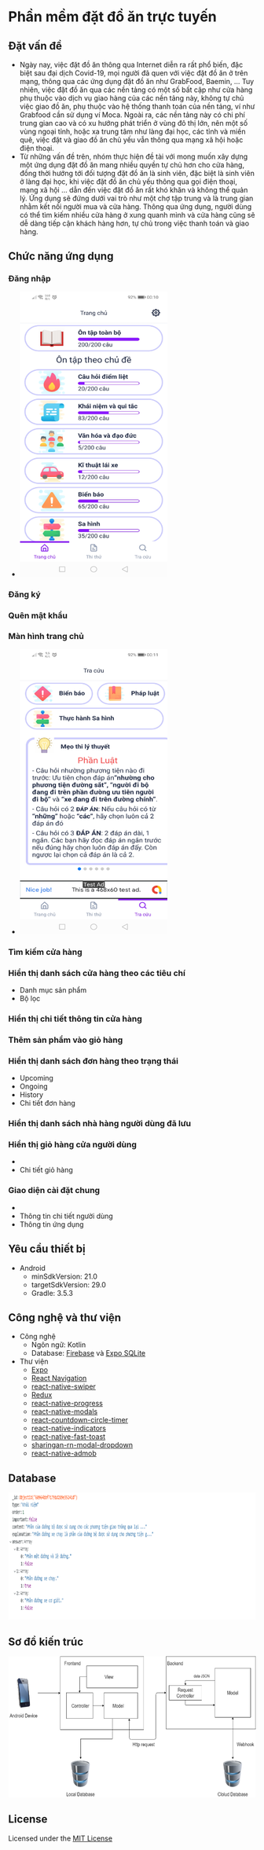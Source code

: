 # Phần mềm đặt đồ ăn trực tuyến
## Đặt vấn đề
 - Ngày nay, việc đặt đồ ăn thông qua Internet diễn ra rất phổ biến, đặc biệt sau đại dịch Covid-19, mọi người đã quen với việc đặt đồ ăn ở trên mạng, thông qua các ứng dụng đặt đồ ăn như GrabFood, Baemin, … Tuy nhiên, việc đặt đồ ăn qua các nền tảng có một số bất cập như cửa hàng phụ thuộc vào dịch vụ giao hàng của các nền tảng này, không tự chủ việc giao đồ ăn, phụ thuộc vào hệ thống thanh toán của nền tảng, ví như Grabfood cần sử dụng ví Moca. Ngoài ra, các nền tảng này có chi phí trung gian cao và có xu hướng phát triển ở vùng đô thị lớn, nên một số vùng ngoại tỉnh, hoặc xa trung tâm như làng đại học, các tỉnh và miền quê, việc đặt và giao đồ ăn chủ yếu vẫn thông qua mạng xã hội hoặc điện thoại.
 - Từ những vấn đề trên, nhóm thực hiện đề tài với mong muốn xây dựng một ứng dụng đặt đồ ăn mang nhiều quyền tự chủ hơn cho cửa hàng, đồng thời hướng tới đối tượng đặt đồ ăn là sinh viên, đặc biệt là sinh viên ở làng đại học, khi việc đặt đồ ăn chủ yếu thông qua gọi điện thoại, mạng xã hội … dẫn đến việc đặt đồ ăn rất khó khăn và không thể quản lý. Ứng dụng sẽ đứng dưới vai trò như một chợ tập trung và là trung gian nhằm kết nối người mua và cửa hàng. Thông qua ứng dụng, người dùng có thể tìm kiếm nhiều cửa hàng ở xung quanh mình và cửa hàng cũng sẽ dễ dàng tiếp cận khách hàng hơn, tự chủ trong việc thanh toán và giao hàng.
## Chức năng ứng dụng
### Đăng nhập
- <img src=https://github.com/ShShee/thiBangLai-A1/blob/main/giaoDienThucHien/trangChu.jpg width=300 height=580 />
### Đăng ký
### Quên mật khẩu
### Màn hình trang chủ
  - <img src=https://github.com/ShShee/thiBangLai-A1/blob/main/giaoDienThucHien/traCuu.jpg width=300 height=580 />
### Tìm kiếm cửa hàng
### Hiển thị danh sách cửa hàng theo các tiêu chí
- Danh mục sản phẩm
- Bộ lọc
### Hiển thị chi tiết thông tin cửa hàng
### Thêm sản phẩm vào giỏ hàng
### Hiển thị danh sách đơn hàng theo trạng thái
- Upcoming
- Ongoing
- History
- Chi tiết đơn hàng
### Hiển thị danh sách nhà hàng người dùng đã lưu
### Hiển thị giỏ hàng cửa người dùng
-
- Chi tiết giỏ hàng
### Giao diện cài đặt chung
-
- Thông tin chi tiết người dùng
- Thông tin ứng dụng
## Yêu cầu thiết bị
- Android
  - minSdkVersion: 21.0
  - targetSdkVersion: 29.0
  - Gradle: 3.5.3

## Công nghệ và thư viện
- Công nghệ
  - Ngôn ngữ: Kotlin
  - Database: [Firebase](https://www.mongodb.com/cloud/atlas) và [Expo SQLite](https://docs.expo.io/versions/latest/sdk/sqlite/)
- Thư viện
  - [Expo](https://github.com/expo/expo)
  - [React Navigation](https://reactnavigation.org/)
  - [react-native-swiper](https://github.com/leecade/react-native-swiper)
  - [Redux](https://github.com/reduxjs/redux-toolkit)
  - [react-native-progress](https://github.com/react-native-progress-view/progress-bar-android)
  - [react-native-modals](https://github.com/jacklam718/react-native-modals)
  - [react-countdown-circle-timer](https://github.com/vydimitrov/react-countdown-circle-timer/tree/master/packages/mobile)
  - [react-native-indicators](https://github.com/n4kz/react-native-indicators)
  - [react-native-fast-toast](https://github.com/arnnis/react-native-fast-toast)
  - [sharingan-rn-modal-dropdown](https://github.com/srk-sharingan/sharingan-rn-modal-dropdown)
  - [react-native-admob](https://github.com/sbugert/react-native-admob)

## Database
<img src=https://github.com/ShShee/thiBangLai-A1/blob/main/giaoDienThucHien/database.PNG width=927 height=258 />

## Sơ đồ kiến trúc
<img src=https://github.com/ShShee/thiBangLai-A1/blob/main/giaoDienThucHien/Untitled%20Diagram.png width=608 height=287 />

## License
Licensed under the [MIT License](LICENSE)
